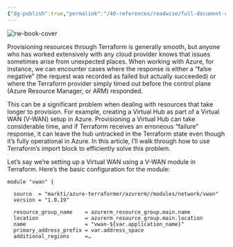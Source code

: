 ```yaml
---
{"dg-publish":true,"permalink":"/40-references/readwise/full-document-contents/ghosted-by-arm-how-to-import-lost-azure-resources-into-terraform/","tags":["rw/articles"]}
---
```


![rw-book-cover](https://cdn-images-1.medium.com/proxy/1*TGH72Nnw24QL3iV9IOm4VA.png)

Provisioning resources through Terraform is generally smooth, but anyone who has worked extensively with any cloud provider knows that issues sometimes arise from unexpected places. When working with Azure, for instance, we can encounter cases where the response is either a “false negative” (the request was recorded as failed but actually succeeded) or where the Terraform provider simply timed out before the control plane (Azure Resource Manager, or ARM) responded.

This can be a significant problem when dealing with resources that take longer to provision. For example, creating a Virtual Hub as part of a Virtual WAN (V-WAN) setup in Azure. Provisioning a Virtual Hub can take considerable time, and if Terraform receives an erroneous “failure” response, it can leave the hub untracked in the Terraform state even though it’s fully operational in Azure. In this article, I’ll walk through how to use Terraform’s import block to efficiently solve this problem.

Let’s say we’re setting up a Virtual WAN using a V-WAN module in Terraform. Here’s the basic configuration for the module:

```
module "vwan" {  
  
  source  = "markti/azure-terraformer/azurerm//modules/network/vwan"  
  version = "1.0.19"  
  
  resource_group_name    = azurerm_resource_group.main.name  
  location               = azurerm_resource_group.main.location  
  name                   = "vwan-${var.application_name}"  
  primary_address_prefix = var.address_space  
  additional_regions     =…
```
